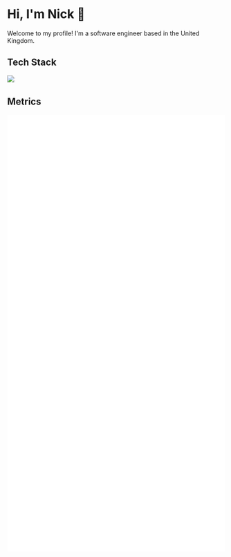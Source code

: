 # Hi, I'm Nick 🌱
Welcome to my profile! I'm a software engineer based in the United Kingdom.

## Tech Stack
![](https://skillicons.dev/icons?i=js,ts,rust,mongodb,prisma,git,nodejs,html,css,sqlite)

## Metrics

<picture>
  <img src="/github-metrics.svg" alt="Metrics" draggable="false">
</picture>
